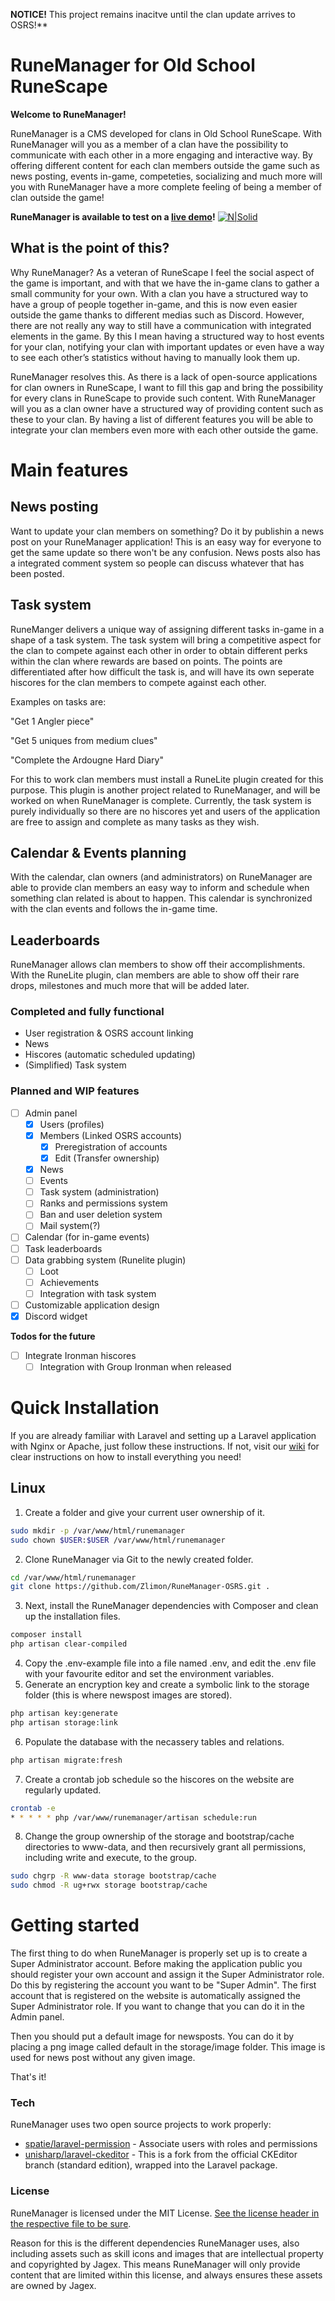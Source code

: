 **NOTICE!** This project remains inacitve until the clan update arrives to OSRS!**

# RuneManager for Old School RuneScape
**Welcome to RuneManager!**

RuneManager is a CMS developed for clans in Old School RuneScape. With RuneManager will you as a member of a clan have the possibility to communicate with each other in a more engaging and interactive way. By offering different content for each clan members outside the game such as news posting, events in-game, competeties, socializing and much more will you with RuneManager have a more complete feeling of being a member of clan outside the game!

**RuneManager is available to test on a [live demo](https://runemanager.habski.me)!**
[![N|Solid](https://i.imgur.com/Y0TKY30.png)](https://runemanager.habski.me)

## What is the point of this?
Why RuneManager? As a veteran of RuneScape I feel the social aspect of the game is important, and with that we have the in-game clans to gather a small community for your own. With a clan you have a structured way to have a group of people together in-game, and this is now even easier outside the game thanks to different medias such as Discord. However, there are not really any way to still have a communication with integrated elements in the game. By this I mean having a structured way to host events for your clan, notifying your clan with important updates or even have a way to see each other’s statistics without having to manually look them up.

RuneManager resolves this. As there is a lack of open-source applications for clan owners in RuneScape, I want to fill this gap and bring the possibility for every clans in RuneScape to provide such content. With RuneManager will you as a clan owner have a structured way of providing content such as these to your clan. By having a list of different features you will be able to integrate your clan members even more with each other outside the game.

# Main features
## News posting
Want to update your clan members on something? Do it by publishin a news post on your RuneManager application! This is an easy way for everyone to get the same update so there won't be any confusion. News posts also has a integrated comment system so people can discuss whatever that has been posted.

## Task system
RuneManger delivers a unique way of assigning different tasks in-game in a shape of a task system. The task system will bring a competitive aspect for the clan to compete against each other in order to obtain different perks within the clan where rewards are based on points. The points are differentiated after how difficult the task is, and  will have its own seperate hiscores for the clan members to compete against each other.

Examples on tasks are:

"Get 1 Angler piece"

"Get 5 uniques from medium clues"

"Complete the Ardougne Hard Diary"

For this to work clan members must install a RuneLite plugin created for this purpose. This plugin is another project related to RuneManager, and will be worked on when RuneManager is complete. Currently, the task system is purely individually so there are no hiscores yet and users of the application are free to assign and complete as many tasks as they wish.

## Calendar & Events planning
With the calendar, clan owners (and administrators) on RuneManager are able to provide clan members an easy way to inform and schedule when something clan related is about to happen. This calendar is synchronized with the clan events and follows the in-game time.

## Leaderboards
RuneManager allows clan members to show off their accomplishments. With the RuneLite plugin, clan members are able to show off their rare drops, milestones and much more that will be added later.

### Completed and fully functional
 - User registration & OSRS account linking
 - News
 - Hiscores (automatic scheduled updating)
 - (Simplified) Task system

### Planned and WIP features
- [ ] Admin panel
    - [X] Users (profiles)
    - [X] Members (Linked OSRS accounts)
        - [X] Preregistration of accounts
        - [X] Edit (Transfer ownership)
    - [X] News
    - [ ] Events
    - [ ] Task system (administration)
    - [ ] Ranks and permissions system
    - [ ] Ban and user deletion system
    - [ ] Mail system(?)
- [ ] Calendar (for in-game events)
- [ ] Task leaderboards
- [ ] Data grabbing system (Runelite plugin)
    - [ ] Loot
    - [ ] Achievements
    - [ ] Integration with task system
- [ ] Customizable application design
- [X] Discord widget

**Todos for the future**
 - [ ] Integrate Ironman hiscores
    - [ ] Integration with Group Ironman when released

# Quick Installation
If you are already familiar with Laravel and setting up a Laravel application with Nginx or Apache, just follow these instructions.
If not, visit our [wiki](https://github.com/Zlimon/RuneManager-OSRS/wiki/Installing-RuneManager-(Linux)-(MySQL)-(Nginx)) for clear instructions on how to install everything you need!

## Linux
1. Create a folder and give your current user ownership of it.
```sh
sudo mkdir -p /var/www/html/runemanager
sudo chown $USER:$USER /var/www/html/runemanager
```
2. Clone RuneManager via Git to the newly created folder.
```sh
cd /var/www/html/runemanager
git clone https://github.com/Zlimon/RuneManager-OSRS.git .
```
3. Next, install the RuneManager dependencies with Composer and clean up the installation files.
```sh
composer install
php artisan clear-compiled
```
4. Copy the .env-example file into a file named .env, and edit the .env file with your favourite editor and set the environment variables.
5. Generate an encryption key and create a symbolic link to the storage folder (this is where newspost images are stored).
```sh
php artisan key:generate
php artisan storage:link
```
6. Populate the database with the necassery tables and relations.
```sh
php artisan migrate:fresh
```
7. Create a crontab job schedule so the hiscores on the website are regularly updated.
```sh
crontab -e
* * * * * php /var/www/runemanager/artisan schedule:run
```
8. Change the group ownership of the storage and bootstrap/cache directories to www-data, and then recursively grant all permissions, including write and execute, to the group.
```sh
sudo chgrp -R www-data storage bootstrap/cache
sudo chmod -R ug+rwx storage bootstrap/cache
```

# Getting started
The first thing to do when RuneManager is properly set up is to create a Super Administrator account. Before making the application public you should register your own account and assign it the Super Administrator role. Do this by registering the account you want to be "Super Admin". The first account that is registered on the website is automatically assigned the Super Administrator role. If you want to change that you can do it in the Admin panel.

Then you should put a default image for newsposts. You can do it by placing a png image called default in the storage/image folder. This image is used for news post without any given image.

That's it!

### Tech
RuneManager uses two open source projects to work properly:
* [spatie/laravel-permission](https://github.com/spatie/laravel-permission) - Associate users with roles and permissions
* [unisharp/laravel-ckeditor](https://github.com/UniSharp/laravel-ckeditor) - This is a fork from the official CKEditor branch (standard edition), wrapped into the Laravel package.

### License
RuneManager is licensed under the MIT License. [See the license header in the respective file to be sure](https://github.com/Zlimon/RuneManager-OSRS/blob/master/LICENSE).

Reason for this is the different dependencies RuneManager uses, also including assets such as skill icons and images that are intellectual property and copyrighted by Jagex. This means RuneManager will only provide content that are limited within this license, and always ensures these assets are owned by Jagex.
